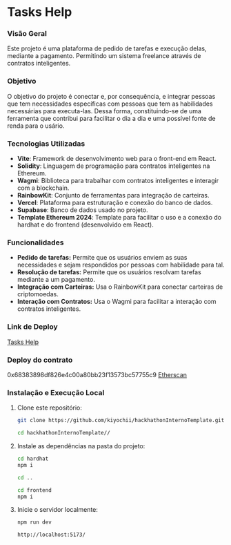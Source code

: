 # Tasks Help

### Visão Geral

Este projeto é uma plataforma de pedido de tarefas e execução delas, mediante a pagamento. Permitindo um sistema freelance através de contratos inteligentes.

### Objetivo

O objetivo do projeto é conectar e, por consequência, e integrar pessoas que tem necessidades específicas com pessoas que tem as habilidades necessárias para executa-las. Dessa forma, constituindo-se de uma ferramenta que contribui para facilitar o dia a dia e uma possível fonte de renda para o usário.

### Tecnologias Utilizadas

- **Vite**: Framework de desenvolvimento web para o front-end em React.
- **Solidity**: Linguagem de programação para contratos inteligentes na Ethereum.
- **Wagmi**: Biblioteca para trabalhar com contratos inteligentes e interagir com a blockchain.
- **RainbowKit**: Conjunto de ferramentas para integração de carteiras.
- **Vercel**: Plataforma para estruturação e conexão do banco de dados.
- **Supabase**: Banco de dados usado no projeto.
- **Template Ethereum 2024**: Template para facilitar o uso e a conexão do hardhat e do frontend (desenvolvido em React).

### Funcionalidades

- **Pedido de tarefas:** Permite que os usuários enviem as suas necessidades e sejam respondidos por pessoas com habilidade para tal.
- **Resolução de tarefas:** Permite que os usuários resolvam tarefas mediante a um pagamento.
- **Integração com Carteiras:** Usa o RainbowKit para conectar carteiras de criptomoedas.
- **Interação com Contratos:** Usa o Wagmi para facilitar a interação com contratos inteligentes.

### Link de Deploy

[Tasks Help](https://hackhathon-interno-template.vercel.app/)

### Deploy do contrato

0x68383898df826e4c00a80bb23f13573bc57755c9
[Etherscan](https://sepolia.etherscan.io/tx/0xc51b0c17fed99b84ea5dceb7ff0a3488da838d3b1016125445c5c9fefbd67d30)

### Instalação e Execução Local

1. Clone este repositório:

   ```bash
   git clone https://github.com/kiyochii/hackhathonInternoTemplate.git

   cd hackhathonInternoTemplate//
   ```

2. Instale as dependências na pasta do projeto:

   ```bash
   cd hardhat
   npm i

   cd ..

   cd frontend
   npm i
   ```

3. Inicie o servidor localmente:

   ```bash
   npm run dev

   http://localhost:5173/
   ```
